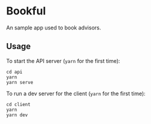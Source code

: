 # Bookful

An sample app used to book advisors.

## Usage

To start the API server (`yarn` for the first time):

```
cd api
yarn
yarn serve
```

To run a dev server for the client (`yarn` for the first time):

```
cd client
yarn
yarn dev
```
